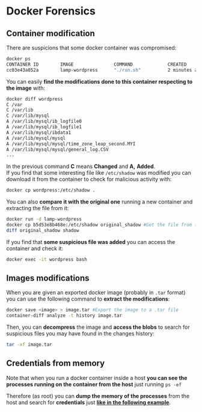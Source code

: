 # Docker Forensics

## Container modification

There are suspicions that some docker container was compromised:

```bash
docker ps
CONTAINER ID        IMAGE               COMMAND             CREATED             STATUS              PORTS               NAMES
cc03e43a052a        lamp-wordpress      "./run.sh"          2 minutes ago       Up 2 minutes        80/tcp              wordpress
```

You can easily **find the modifications done to this container respecting to the image** with:

```bash
docker diff wordpress
C /var
C /var/lib
C /var/lib/mysql
A /var/lib/mysql/ib_logfile0
A /var/lib/mysql/ib_logfile1
A /var/lib/mysql/ibdata1
A /var/lib/mysql/mysql
A /var/lib/mysql/mysql/time_zone_leap_second.MYI
A /var/lib/mysql/mysql/general_log.CSV
...
```

In the previous command **C** means **Changed** and **A,** **Added**.  
If you find that some interesting file like `/etc/shadow` was modified you can download it from the container to check for malicious activity with:

```bash
docker cp wordpress:/etc/shadow .
```

You can also **compare it with the original one** running a new container and extracting the file from it:

```bash
docker run -d lamp-wordpress
docker cp b5d53e8b468e:/etc/shadow original_shadow #Get the file from the newly created container
diff original_shadow shadow
```

If you find that **some suspicious file was added** you can access the container and check it:

```bash
docker exec -it wordpress bash
```

## Images modifications

When you are given an exported docker image \(probably in `.tar` format\) you can use the following command to **extract the modifications**:

```bash
docker save <image> > image.tar #Export the image to a .tar file
container-diff analyze -t history image.tar
```

Then, you can **decompress** the image and **access the blobs** to search for suspicious files you may have found in the changes history:

```bash
tar -xf image.tar
```

## Credentials from memory

Note that when you run a docker container inside a host **you can see the processes running on the container from the host** just running `ps -ef`

Therefore \(as root\) you can **dump the memory of the processes** from the host and search for **credentials** just [**like in the following example**](../../linux-unix/privilege-escalation/#process-memory).

